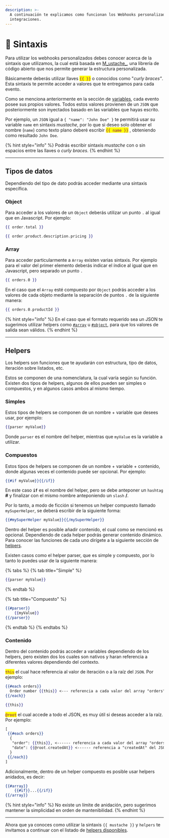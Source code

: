 ```yaml
---
description: >-
  A continuación te explicamos como funcionan los Webhooks personalizados para
  integraciones.
---
```


# 🦰 Sintaxis

Para utilizar los webhooks personalizados debes conocer acerca de la sintaxis que utilizamos, la cual está basada en [M_ustache_](https://mustache.github.io/), una librería de código abierto que nos permite generar la estructura personalizada.

Básicamente deberás utilizar llaves <mark style="color:purple;">`{{ }}`</mark> o conocidos como "_curly braces"_. Esta sintaxis te permite acceder a valores que te entregamos para cada evento.

Como se menciona anteriormente en la sección de [variables](variables.md#variables-por-evento), cada evento posee sus propios valores. Todos estos valores provienen de un `JSON` que posteriormente son inyectados basado en las variables que hayas escrito.

Por ejemplo, un `JSON` igual a `{ "name": "John Doe" }` te permitirá usar su variable `name` en sintaxis _mustache_, por lo que si deseo solo obtener el nombre (`name`) como texto plano deberé escribir <mark style="color:purple;">`{{ name }}`</mark> , obteniendo como resultado `John Doe`.

{% hint style="info" %}
Podrás escribir sintaxis _mustache_ con o sin espacios entre las llaves o _curly braces_.
{% endhint %}

***

## Tipos de datos

Dependiendo del tipo de dato podrás acceder mediante una sintaxis específica.

### Object

Para acceder a los valores de un `Object` deberás utilizar un punto `.` al igual que en Javascript. Por ejemplo:

```handlebars
{{ order.total }}
```

```handlebars
{{ order.product.description.pricing }}
```

### Array

Para acceder particularmente a `Array` existen varias sintaxis. Por ejemplo para el valor del primer elemento deberás indicar el índice al igual que en Javascript, pero separado un punto `.`

```handlebars
{{ orders.0 }}
```

En el caso que el `Array` esté compuesto por `Object` podrás acceder a los valores de cada objeto mediante la separación de puntos `.` de la siguiente manera:

```handlebars
{{ orders.0.productId }}
```

{% hint style="info" %}
En el caso que el formato requerido sea un JSON te sugerimos utilizar helpers como [`#array`](helpers/array.md) u [`#object`](helpers/object.md), para que los valores de salida sean válidos.
{% endhint %}

***

## Helpers

Los helpers son funciones que te ayudarán con estructura, tipo de datos, iteración sobre listados, etc.

Estos se componen de una nomenclatura, la cual varía según su función. Existen dos tipos de helpers, algunos de ellos pueden ser simples o compuestos, y en algunos casos ambos al mismo tiempo.

### Simples

Estos tipos de helpers se componen de un nombre + variable que desees usar, por ejemplo:

```handlebars
{{parser myValue}}
```

Donde `parser` es el nombre del helper, mientras que `myValue` es la variable a utilizar.

### Compuestos

Estos tipos de helpers se componen de un nombre + variable + contenido, donde algunas veces el contenido puede ser opcional. Por ejemplo:

```handlebars
{{#if myValue}}{{/if}}
```

En este caso **`if`** es el nombre del helper, pero se debe anteponer un `hashtag` **#** y finalizar con el mismo nombre anteponiendo un `slash` **/**.

Por lo tanto, a modo de ficción si tenemos un helper compuesto llamado `mySuperHelper`, se deberá escribir de la siguiente forma:

```handlebars
{{#mySuperHelper myValue}}{{/mySuperHelper}}
```

Dentro del helper es posible añadir contenido, el cual como se mencionó es opcional. Dependiendo de cada helper podrás generar contenido dinámico. Para conocer las funciones de cada uno dirígete a la siguiente sección de [helpers](helpers/).

Existen casos como el helper parser, que es simple y compuesto, por lo tanto lo puedes usar de la siguiente manera:

{% tabs %}
{% tab title="Simple" %}
```handlebars
{{parser myValue}}
```
{% endtab %}

{% tab title="Compuesto" %}
```handlebars
{{#parser}}
    {{myValue}}
{{/parser}}
```
{% endtab %}
{% endtabs %}

### Contenido

Dentro del contenido podrás acceder a variables dependiendo de los helpers, pero existen dos los cuales son nativos y haran referencia a diferentes valores dependiendo del contexto.

<mark style="color:purple;">`this`</mark> el cual hace referencia al valor de iteración o a la raíz del `JSON`. Por ejemplo:

```handlebars
{{#each orders}}
  Order number {{this}} <--- referencia a cada valor del array "orders" 
{{/each}}
```

```handlebars
{{this}}
```

<mark style="color:purple;">`@root`</mark> el cual accede a todo el JSON, es muy útil si deseas acceder a la raíz. Por ejemplo:

```handlebars
[
 {{#each orders}}
  { 
   "order": {{this}}, <------ referencia a cada valor del array "orders"
   "date": {{@root.createdAt}} <------ referencia a "createdAt" del JSON raíz
  } 
 {{/each}}
]
```

Adicionalmente, dentro de un helper compuesto es posible usar helpers anidados, es decir:

```handlebars
{{#array}}
    {{#if}}...{{/if}}
{{/array}}
```

{% hint style="info" %}
No existe un límite de anidación, pero sugerimos mantener la simplicidad en orden de mantenibilidad.
{% endhint %}

***

Ahora que ya conoces como utilizar la sintaxis `{{ mustache }}` y `helpers` te invitamos a continuar con el listado de [helpers disponibles](helpers/).
